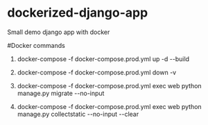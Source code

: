 # dockerized-django-app
Small demo django app with docker

#Docker commands
1. docker-compose -f docker-compose.prod.yml up -d --build

2. docker-compose -f docker-compose.prod.yml down -v

3. docker-compose -f docker-compose.prod.yml exec web python manage.py migrate --no-input

4. docker-compose -f docker-compose.prod.yml exec web python manage.py collectstatic --no-input --clear